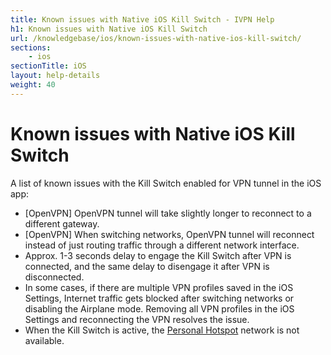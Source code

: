 ```yaml
---
title: Known issues with Native iOS Kill Switch - IVPN Help
h1: Known issues with Native iOS Kill Switch
url: /knowledgebase/ios/known-issues-with-native-ios-kill-switch/
sections:
    - ios
sectionTitle: iOS
layout: help-details
weight: 40
---
```

# Known issues with Native iOS Kill Switch

A list of known issues with the Kill Switch enabled for VPN tunnel in the iOS app:

* [OpenVPN] OpenVPN tunnel will take slightly longer to reconnect to a different gateway.
* [OpenVPN] When switching networks, OpenVPN tunnel will reconnect instead of just routing traffic through a different network interface.
* Approx. 1-3 seconds delay to engage the Kill Switch after VPN is connected, and the same delay to disengage it after VPN is disconnected.
* In some cases, if there are multiple VPN profiles saved in the iOS Settings, Internet traffic gets blocked after switching networks or disabling the Airplane mode. Removing all VPN profiles in the iOS Settings and reconnecting the VPN resolves the issue.
* When the Kill Switch is active, the [Personal Hotspot](https://support.apple.com/en-gb/HT204023) network is not available.
